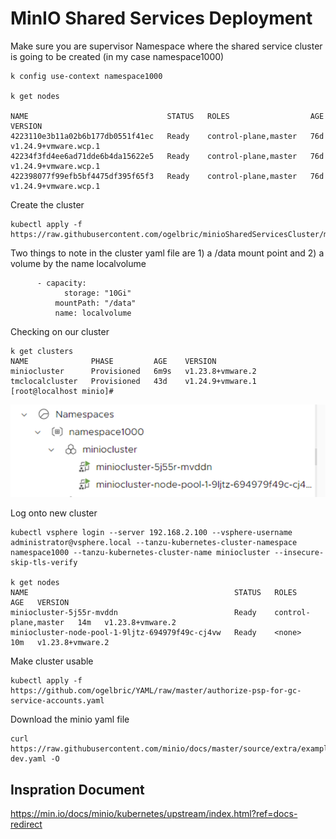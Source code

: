 # MinIO Shared Services Deployment 

Make sure you are supervisor Namespace where the shared service cluster is going to be created (in my case namespace1000)

```
k config use-context namespace1000

k get nodes

NAME                               STATUS   ROLES                  AGE   VERSION
4223110e3b11a02b6b177db0551f41ec   Ready    control-plane,master   76d   v1.24.9+vmware.wcp.1
42234f3fd4ee6ad71dde6b4da15622e5   Ready    control-plane,master   76d   v1.24.9+vmware.wcp.1
422398077f99efb5bf4475df395f65f3   Ready    control-plane,master   76d   v1.24.9+vmware.wcp.1

```

Create the cluster

```
kubectl apply -f https://raw.githubusercontent.com/ogelbric/minioSharedServicesCluster/main/miniocluster.yaml

```

Two things to note in the cluster yaml file are 1) a /data mount point and 2) a volume by the name localvolume

```
      - capacity:
            storage: "10Gi"
          mountPath: "/data"
          name: localvolume
```

Checking on our cluster

```
k get clusters
NAME              PHASE         AGE    VERSION
miniocluster      Provisioned   6m9s   v1.23.8+vmware.2
tmclocalcluster   Provisioned   43d    v1.24.9+vmware.1
[root@localhost minio]#

```

![GitHub](miniocluster.png)

Log onto new cluster

```
kubectl vsphere login --server 192.168.2.100 --vsphere-username administrator@vsphere.local --tanzu-kubernetes-cluster-namespace  namespace1000 --tanzu-kubernetes-cluster-name miniocluster --insecure-skip-tls-verify

k get nodes
NAME                                              STATUS   ROLES                  AGE   VERSION
miniocluster-5j55r-mvddn                          Ready    control-plane,master   14m   v1.23.8+vmware.2
miniocluster-node-pool-1-9ljtz-694979f49c-cj4vw   Ready    <none>                 10m   v1.23.8+vmware.2

```
Make cluster usable

```
kubectl apply -f https://github.com/ogelbric/YAML/raw/master/authorize-psp-for-gc-service-accounts.yaml

```

Download the minio yaml file 

```
curl https://raw.githubusercontent.com/minio/docs/master/source/extra/examples/minio-dev.yaml -O

```







## Inspration Document

https://min.io/docs/minio/kubernetes/upstream/index.html?ref=docs-redirect



